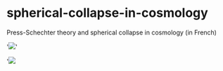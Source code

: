# spherical-collapse-in-cosmology
Press-Schechter theory and spherical collapse in cosmology (in French) 

'![](/Users/braams92/Desktop/images/formation_hierarchique.jpeg)'


'![](/Users/braams92/Desktop/images/formation_hierarchique.jpeg)
